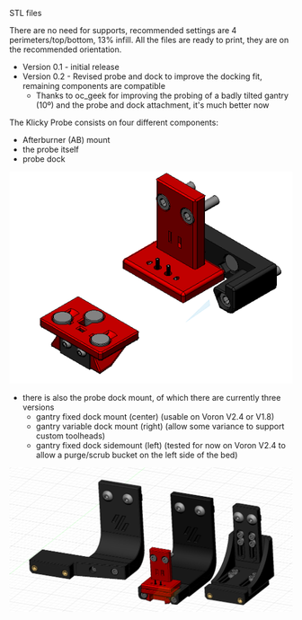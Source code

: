 STL files

There are no need for supports, recommended settings are 4 perimeters/top/bottom, 13% infill.
All the files are ready to print, they are on the recommended orientation.

- Version 0.1 - initial release
- Version 0.2 - Revised probe and dock to improve the docking fit, remaining components are compatible
  - Thanks to oc_geek for improving the probing of a badly tilted gantry (10º) and the probe and dock attachment, it's much better now
  
The Klicky Probe consists on four different components:
- Afterburner (AB) mount
- the probe itself
- probe dock

![Klicky Probe detail](../Photos/Klicky_Probe%20detail.png)

- there is also the probe dock mount, of which there are currently three versions
  - gantry fixed dock mount (center) (usable on Voron V2.4 or V1.8)
  - gantry variable dock mount (right) (allow some variance to support custom toolheads)
  - gantry fixed dock sidemount (left) (tested for now on Voron V2.4 to allow a purge/scrub bucket on the left side of the bed)

![Klicky Probe detail](../Photos/Klicky_Probe.png)

